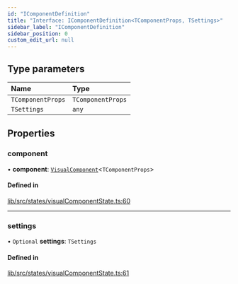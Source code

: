 ```yaml
---
id: "IComponentDefinition"
title: "Interface: IComponentDefinition<TComponentProps, TSettings>"
sidebar_label: "IComponentDefinition"
sidebar_position: 0
custom_edit_url: null
---
```


## Type parameters

| Name | Type |
| :------ | :------ |
| `TComponentProps` | `TComponentProps` |
| `TSettings` | `any` |

## Properties

### component

• **component**: [`VisualComponent`](../#visualcomponent)<`TComponentProps`\>

#### Defined in

[lib/src/states/visualComponentState.ts:60](https://github.com/tokarchyn/react-easy-diagram/blob/96a8c28/lib/src/states/visualComponentState.ts#L60)

___

### settings

• `Optional` **settings**: `TSettings`

#### Defined in

[lib/src/states/visualComponentState.ts:61](https://github.com/tokarchyn/react-easy-diagram/blob/96a8c28/lib/src/states/visualComponentState.ts#L61)
